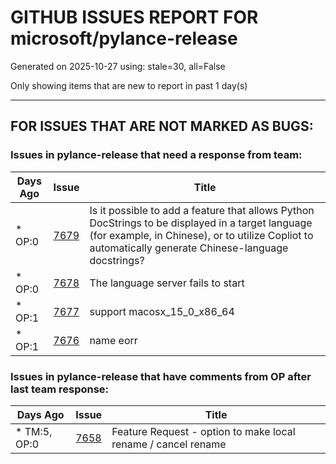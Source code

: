 
# GITHUB ISSUES REPORT FOR microsoft/pylance-release


Generated on 2025-10-27 using: stale=30, all=False


Only showing items that are new to report in past 1 day(s)


---

## FOR ISSUES THAT ARE NOT MARKED AS BUGS:


### Issues in pylance-release that need a response from team:

| Days Ago | Issue | Title |
| --- | --- | --- |
 | \* OP:0  |[7679](https://github.com/microsoft/pylance-release/issues/7679 "Is it possible to add a feature that allows Python DocStrings to be displayed in a target language (for example, in Chinese), or to utilize Copliot to automatically generate Chinese-language docstrings?")  |Is it possible to add a feature that allows Python DocStrings to be displayed in a target language (for example, in Chinese), or to utilize Copliot to automatically generate Chinese-language docstrings? |
 | \* OP:0  |[7678](https://github.com/microsoft/pylance-release/issues/7678 "The language server fails to start")  |The language server fails to start |
 | \* OP:1  |[7677](https://github.com/microsoft/pylance-release/issues/7677 "support macosx_15_0_x86_64")  |support macosx_15_0_x86_64 |
 | \* OP:1  |[7676](https://github.com/microsoft/pylance-release/issues/7676 "name eorr")  |name eorr |

### Issues in pylance-release that have comments from OP after last team response:

| Days Ago | Issue | Title |
| --- | --- | --- |
 | \* TM:5, OP:0  |[7658](https://github.com/microsoft/pylance-release/issues/7658 "Feature Request - option to make local rename / cancel rename")  |Feature Request - option to make local rename / cancel rename |





















